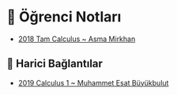 # 📕 Öğrenci Notları

<!--YPackage.YGitbookIntegration-tarafından-otomatik-oluşturulmuştur-->

- [2018 Tam Calculus ~ Asma Mirkhan](2018%20Tam%20Calculus%20~%20Asma%20Mirkhan.pdf)

<!--YPackage.YGitbookIntegration-tarafından-otomatik-oluşturulmuştur-->

## 🔗 Harici Bağlantılar

- [2019 Calculus 1 ~ Muhammet Esat Büyükbulut](http://muhammetesatbuyukbulut.com/category/dersler/calc-1/)
